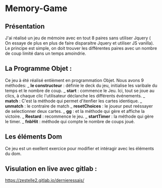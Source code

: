 # Memory-Game

## Présentation 
J'ai réalisé un jeu de mémoire avec en tout 8 paires sans utiliser Jquery ( On essaye de plus en plus de faire disparaitre Jquery et utiliser JS vanilla). Le principe est simple, on doit trouver les différentes paires avec un nombre de coup limité dans un temps amoindrie. 

## La Programme Objet :
Ce jeu à été réalisé entièment en programmation Objet. Nous avons 9 méthodes: 
_ **le constructeur** : définie le deck du jeu, initialise les varibale du temps et le nombre de coup. 
_ **start** : commence le Jeu. Ici, tout se joue au clics, à chaque clic l'utilisateur déclanche les différents événements.
_ **match** : C'est la méthode qui permet d'itenfier les cartes identique.
_ **unmatch** : le contraire de match
_ **resetChoices** : le joueur peut reéssayer de selectionner deux cartes.
_ **gg** : et la méthode qui gère et affiche la victoire. 
_ **Restard** : recommence le jeu.
_ **startTimer** : la méthode qui gère le timer.
_ **fnbHit** : méthode qui compte le nombre de coups joué. 

## Les éléments Dom
Ce jeu est un exellent exercice pour modifier et intéragir avec les éléments du dom.

## Visulation en live avec gitlab :
https://zestelle2.gitlab.io/dernieressais/
